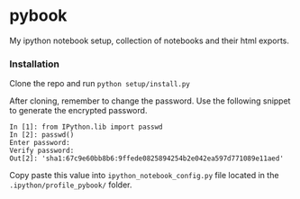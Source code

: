 # pybook
My ipython notebook setup, collection of notebooks and their html exports.

### Installation

Clone the repo and run `python setup/install.py`

After cloning, remember to change the password. Use the following snippet to generate the encrypted password.

```
In [1]: from IPython.lib import passwd
In [2]: passwd()
Enter password:
Verify password:
Out[2]: 'sha1:67c9e60bb8b6:9ffede0825894254b2e042ea597d771089e11aed'
```

Copy paste this value into `ipython_notebook_config.py` file located in the `.ipython/profile_pybook/` folder.

